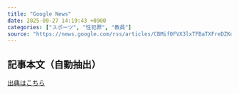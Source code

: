 ```yaml
---
title: "Google News"
date: 2025-09-27 14:19:43 +0900
categories: ["スポーツ", "性犯罪", "教員"]
source: "https://news.google.com/rss/articles/CBMif0FVX3lxTFBaTXFreDZKd3pKT1M5eWtxeHItMFhLMGlDZzBLcGVNTC1aVDM2TEp4QmNic0JDQjZnaTAxc1RpMFZ0bTVzVGJCbnNvYnhqbk54VGFoT1I4X1VxWDJfQTlCOVRwaGs3NkktOHVvbjlYNUZScXNoNzl3Z1dYZm9scUE?oc=5"
---
```


## 記事本文（自動抽出）
<body class="y0K44d EA71Tc" id="readabilityBody"></body>

[出典はこちら](https://news.google.com/rss/articles/CBMif0FVX3lxTFBaTXFreDZKd3pKT1M5eWtxeHItMFhLMGlDZzBLcGVNTC1aVDM2TEp4QmNic0JDQjZnaTAxc1RpMFZ0bTVzVGJCbnNvYnhqbk54VGFoT1I4X1VxWDJfQTlCOVRwaGs3NkktOHVvbjlYNUZScXNoNzl3Z1dYZm9scUE?oc=5)

